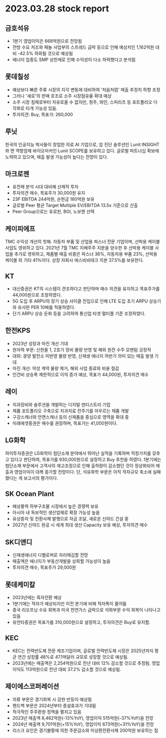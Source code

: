 # 2023.03.28 stock report
## 금호석유
- 1분기 영업이익은 668억원으로 전망됨
- 전방 수요 저조와 페놀 사업부의 스프레드 급락 등으로 인해 예상치인 1,162억원 대비 -42.5% 하회될 것으로 예상됨
- 에너지 업종도 SMP 상한제로 인해 수익성이 다소 하락했다고 분석됨
## 롯데칠성
- 예상보다 빠른 주류 시장의 지각 변동에 대비하여 '처음처럼' 매출 추정치 하향 조정
- 그러나 '새로'의 판매 호조로 소주 시장점유율 확대 예상
- 소주 시장 침체로부터 자유로울 수 없지만, 청주, 와인, 스피리츠 등 포트폴리오 다각화로 타개 가능성 있음. 
- 투자의견: Buy, 목표가: 260,000
## 루닛
한국의 인공지능 박사들이 창업한 의료 AI 기업으로, 암 진단 솔루션인 Lunit INSIGHT와 면 역항암제 바이오마커인 Lunit SCOPE를 보유하고 있다. 글로벌 파트너십 확보에 노력하고 있으며, 매출 발생 가능성이 높다는 전망이 있다.
## 마크로젠
- 유전체 분석 시대 대비해 선제적 투자
- 투자의견 매수, 목표주가 30,000원 유지
- 23F EBITDA 244억원, 순현금 160억원 보유
- 글로벌 Peer 평균 Target Multiple EV/EBITDA 13.5x 기준으로 산출
- Peer Group으로는 유로핀, BGI, 노보젠 선택
## 케이피에프
TMC 수익성 개선의 첫해. 자동차 부품 및 산업용 파스너 전문 기업이며, 선박용 케이블 사업도 영위하고 있다. 2021년 7월 TMC 지배주주 지분을 양수한 후 선박용 케이블 사업을 추가로 영위하고, 제품별 매출 비중은 파스너 36%, 자동차용 부품 23%, 선박용 케이블 외 기타 41%이다. 상장 자회사 에스비비테크 지분 37.5%를 보유한다.
## KT
- 대신증권은 KT의 시스템이 견조하다고 판단하며 매수 의견을 유지하고 목표주가를 44,000원으로 조정하였다.
- 5G 도입 후 ARPU의 장기 상승 사이클 진입으로 인해 LTE 도입 초기 ARPU 상승기와 유사한 PER 10배를 적용하였다.
- 단기 ARPU 상승 둔화 등을 고려하여 통신업 타겟 멀티플 기준 조정하였다.
## 한전KPS
- 2023년 성장과 마진 개선 기대
- 원자력 부문: 신한울 1, 2호기 정비 물량 반영 및 해외 원전 수주 모멘텀 긍정적
- 대외: 광양 발전소 미반영 물량 반영, 신재생 에너지 하반기 의미 있는 매출 발생 기대
- 마진 개선: 악성 계약 물량 제거, 해외 사업 종료와 비용 절감
- 인건비 상승폭 제한적으로 이익 증가 예상, 목표가 44,000원, 투자의견 매수
## 레이
- 치과장비와 솔루션을 개발하는 디지털 덴티스트리 기업
- 제품 포트폴리오 구축으로 치과치료 전주기를 아우르는 제품 개발
- 구강스캐너와 안면스캐너 등의 신제품을 중심으로 영역을 확대 중
- 미래에셋증권은 매수를 권장하며, 목표가는 41,000원이다.
## LG화학
하이투자증권은 LG화학이 첨단소재 분야에서 뛰어난 실적을 기록하며 적정가치를 갖추고 있다고 판단하여, 목표가를 930,000원으로 설정하고 Buy 추천을 하였다. 1분기에는 첨단소재 부문에서 고객사의 재고조정으로 인해 출하량이 감소했던 것이 정상화되어 매출과 영업이익이 대폭 증가할 전망이다. 단, 석유화학 부문은 아직 적자규모 축소에 실패했다는 게 보고서의 평가이다.
## SK Ocean Plant
- 해상풍력 하부구조물 시장에서 높은 경쟁력 보유
- 아시아 내 독보적인 생산업체로 확장 가능성 높음
- 유상증자 및 전환사채 발행으로 자금 조달, 새로운 신야드 건설 중
- 2027년 신야드 완공 시 세계 최대 생산 Capacity 보유 예상, 투자의견 매수
## SK디앤디
- 신재생에너지 디벨로퍼로 자리매김할 전망
- 매출액은 에너지가 부동산개발을 상회할 가능성이 높음
- 투자의견 매수, 목표주가 29,000원
## 롯데케미칼
- 2023년에는 흑자전환 예상
- 1분기에는 적자가 예상되지만 이전 분기에 비해 적자폭이 줄어듦
- 중국 리오프닝 수요 회복과 미국 천연가스 급락으로 석화부문 수익 회복이 나타나고 있음
- 유안타증권은 목표가를 310,000원으로 설정하고, 투자의견은 Buy로 유지함.
## KEC
- KEC는 전력반도체 전문 제조기업이며, 글로벌 전력반도체 시장은 2025년까지 평균 연간 성장률 48%로 47.1억달러 규모로 성장할 것으로 예상됨.
- 2023년에는 매출액은 2,254억원으로 전년 대비 12% 감소할 것으로 추정됨. 영업이익도 113억원으로 전년 대비 37.2% 감소할 것으로 예상됨.
## 제이에스코퍼레이션
- 의류 부문은 경기회복 시 강한 반등이 예상됨
- 핸드백 부문은 2024년부터 증설효과가 기대됨
- 적극적인 주주환원 정책을 펼치고 있음
- 2023년 매출액 8,462억원(-13%YoY), 영업이익 515억원(-37%YoY)을 전망
- 2024년 매출액 9,701억원(+15%YoY), 영업이익 673억원(+31%YoY)을 전망
- 리스크 요인은 경기불황에 의한 주문감소와 미상환전환사채 200억원 보유하는 점
